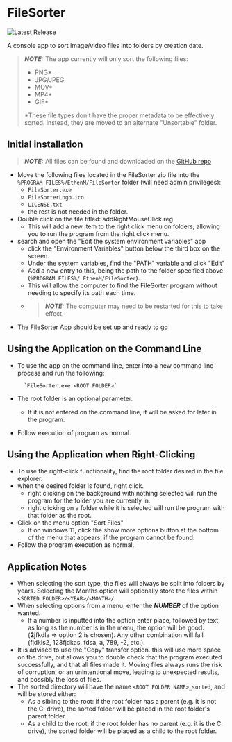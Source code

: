 # FileSorter
![Latest Release](https://img.shields.io/github/v/release/EthenM/FileSorter)

A console app to sort image/video files into folders by creation date.

> ***NOTE:*** The app currently will only sort the following files:
> - PNG*
> - JPG/JPEG
> - MOV*
> - MP4*
> - GIF*
>
> \*These file types don't have the proper metadata to be effectively sorted. instead, they are
> moved to an alternate "Unsortable" folder.

## Initial installation

> ***NOTE:*** All files can be found and downloaded on the
    [GitHub repo](https://github.com/EthenM/FileSorter/)

- Move the following files located in the FileSorter zip file into the 
  `%PROGRAM FILES%/EthenM/FileSorter` folder (will need admin privileges):
    - `FileSorter.exe`
    - `FileSorterLogo.ico`
    - `LICENSE.txt`
    - the rest is not needed in the folder.
- Double click on the file titled: addRightMouseClick.reg
    - This will add a new item to the right click menu on folders, allowing you to run the program
      from the right click menu.
- search and open the "Edit the system environment variables" app
    - click the "Environment Variables" button below the third box on the screen.
    - Under the system variables, find the "PATH" variable and click "Edit"
    - Add a new entry to this, being the path to the folder specified above (`%PROGRAM FILES%/
      EthenM/FileSorter`).
    - This will allow the computer to find the FileSorter program without needing to specify its
      path each time.
    - > ***NOTE:*** The computer may need to be restarted for this to take effect.
- The FileSorter App should be set up and ready to go

## Using the Application on the Command Line

- To use the app on the command line, enter into a new command line process and run the following:

        `FileSorter.exe <ROOT FOLDER>`

- The root folder is an optional parameter.
    - If it is not entered on the command line, it will be asked for later in the program.
- Follow execution of program as normal.

## Using the Application when Right-Clicking

- To use the right-click functionality, find the root folder desired in the file explorer.
- when the desired folder is found, right click.
    - right clicking on the background with nothing selected will run the program for the
      folder you are currently in.
    - right clicking on a folder while it is selected will run the program with that folder as the
      root.
- Click on the menu option "Sort Files"
    - If on windows 11, click the show more options button at the bottom of the menu that appears,
      if the program cannot be found.
- Follow the program execution as normal.

## Application Notes
- When selecting the sort type, the files will always be split into folders by years. Selecting the
  Months option will optionally store the files within `<SORTED FOLDER>/<YEAR>/<MONTH>/`.
- When selecting options from a menu, enter the ***NUMBER*** of the option wanted.
    - If a number is inputted into the option enter place, followed by text, as long as the number
      is in the menu, the option will be good. (**2**jfkdla => option 2 is chosen). Any other
      combination will fail (fjdkls2, 123fjdkas, fdsa, a, 789, -2, etc.).
- It is advised to use the "Copy" transfer option. this will use more space on the drive, but allows
  you to double check that the program executed successfully, and that all files made it.
  Moving files always runs the risk of corruption, or an unintentional move, leading to unexpected
  results, and possibly the loss of files.
- The sorted directory will have the name `<ROOT FOLDER NAME>_sorted`, and will be stored either:
    - As a sibling to the root: if the root folder has a parent (e.g. it is not the C: drive),
      the sorted folder will be placed in the root folder's parent folder.
    - As a child to the root: if the root folder has no parent (e.g. it is the C: drive), the sorted
    folder will be placed as a child to the root folder.
